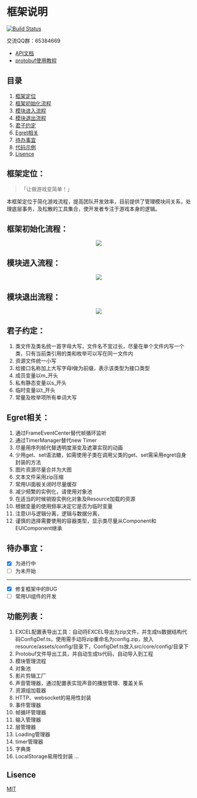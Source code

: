 # 框架说明

[![Build Status](https://travis-ci.org/twem007/p1.svg?branch=master)](https://travis-ci.org/twem007/p1)


交流QQ群：65384669

 - [API文档][3]
 - [protobuf使用教程][2]

## 目录

 1. [框架定位](#框架定位)
 2. [框架初始化流程](#框架初始化流程)
 3. [模块进入流程](#模块进入流程)
 4. [模块退出流程](#模块退出流程)
 5. [君子约定](#君子约定)
 6. [Egret相关](#Egret相关)
 7. [待办事宜](#待办事宜)
 8. [代码示例](#代码示例)
 9. [Lisence](#Lisence)

## 框架定位：
> 「让做游戏变简单！」

本框架定位于简化游戏流程，提高团队开发效率，目前提供了管理模块间关系，处理底层事务，及松散的工具集合，使开发者专注于游戏本身的逻辑。

## 框架初始化流程：
<p align="center">
    <img src="./docs/imgs/frame.png">
</p>


## 模块进入流程：
<p align="center">
    <img src="./docs/imgs/module_enter.png">
</p>

## 模块退出流程：
<p align="center">
    <img src="./docs/imgs/module_exit.png">
</p>

## 君子约定：
1.  类文件及类名统一首字母大写，文件名不宜过长，尽量在单个文件内写一个类，只有当前类引用的类和枚举可以写在同一文件内
2.  资源文件统一小写
3.  给接口名称加上大写字母I做为前缀，表示该类型为接口类型
4.	成员变量以m_开头
5.	私有静态变量以s_开头
6.	临时变量以t_开头
7.  常量及枚举项所有单词大写

## Egret相关：
1.	通过FrameEventCenter替代帧循环监听
2.	通过TimerManager替代new Timer
3.	尽量用序列帧代替透明度渐变及遮罩实现的动画
4.	少用get、set语法糖，如需使用子类在调用父类的get、set需采用egret自身封装的方法
5.	图片资源尽量合并为大图
6.	文本文件采用zip压缩
7.	常用UI面板关闭时尽量缓存
8.	减少频繁的实例化，请使用对象池
9.	在适当的时候销毁实例化对象及Resource加载的资源
10.	根据变量的使用频率决定它是否为临时变量
11.	注意UI与逻辑分离，逻辑与数据分离，
12.	谨慎的选择需要使用的容器类型，显示类尽量从Component和EUIComponent继承

## 待办事宜：
- [X] 为进行中
- [ ] 为未开始
***********************************
- [X] 修复框架中的BUG
- [ ] 常用UI组件的开发

## 功能列表：
1. EXCEL配置表导出工具：自动将EXCEL导出为zip文件，并生成ts数据结构代码ConfigDef.ts，使用需手动将zip重命名为config.zip，放入resource/assets/config/目录下，ConfigDef.ts放入src/core/config/目录下
2. Protobuf文件导出工具，并自动生成ts代码，自动导入到工程
3. 模块管理流程
4. 对象池
5. 影片剪辑工厂
6. 声音管理器，通过配置表实现声音的播放管理、覆盖关系
7. 资源组加载器
8. HTTP、websocket的易用性封装
9. 事件管理器
10. 帧循环管理器
11. 输入管理器
12. 层管理器
13. Loading管理器
14. timer管理器
15. 字典类
16. LocalStorage易用性封装
...

## Lisence
[MIT][1]

[1]: http://opensource.org/licenses/mit-license.html
[2]: ./docs/Protobuf.md
[3]: http://htmlpreview.github.io/?https://github.com/twem007/p1/blob/master/docs/wiki/globals.html